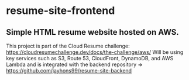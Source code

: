 # resume-site-frontend
Simple HTML resume website hosted on AWS.
---

This project is part of the Cloud Resume challenge: https://cloudresumechallenge.dev/docs/the-challenge/aws/  Will be using key services such as S3, Route 53, CloudFront, DynamoDB, and AWS Lambda and is integrated with the backend repository => https://github.com/jayhons99/resume-site-backend
